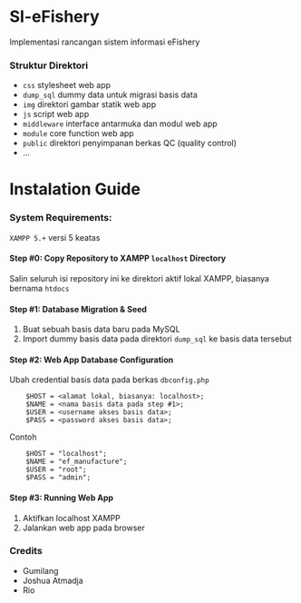 # SI-eFishery
Implementasi rancangan sistem informasi eFishery

### Struktur Direktori
- `css` stylesheet web app
- `dump_sql` dummy data untuk migrasi basis data
- `img` direktori gambar statik web app
- `js` script web app
- `middleware` interface antarmuka dan modul web app
- `module` core function web app
- `public` direktori penyimpanan berkas QC (quality control)
- ...

# Instalation Guide
### System Requirements:
`XAMPP 5.+` versi 5 keatas

#### Step #0: Copy Repository to XAMPP `localhost` Directory
Salin seluruh isi repository ini ke direktori aktif lokal XAMPP, biasanya bernama `htdocs`

#### Step #1: Database Migration & Seed
1. Buat sebuah basis data baru pada MySQL
2. Import dummy basis data pada direktori `dump_sql` ke basis data tersebut

#### Step #2: Web App Database Configuration
Ubah credential basis data pada berkas `dbconfig.php`
```
	$HOST = <alamat lokal, biasanya: localhost>;
	$NAME = <nama basis data pada step #1>;
	$USER = <username akses basis data>;
	$PASS = <password akses basis data>;

```

Contoh

```
	$HOST = "localhost";
	$NAME = "ef_manufacture";
	$USER = "root";
	$PASS = "admin";

```

#### Step #3: Running Web App
1. Aktifkan localhost XAMPP
2. Jalankan web app pada browser

### Credits
- Gumilang
- Joshua Atmadja
- Rio